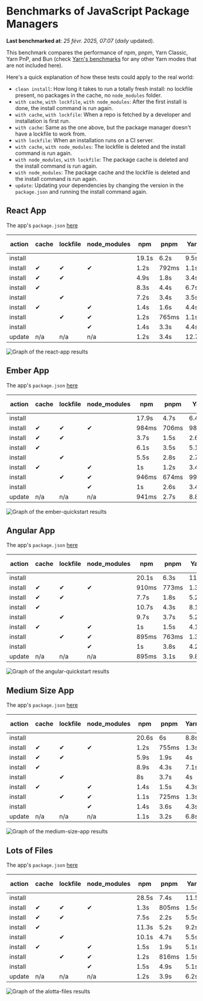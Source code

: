 # Benchmarks of JavaScript Package Managers

**Last benchmarked at**: _25 févr. 2025, 07:07_ (_daily_ updated).

This benchmark compares the performance of npm, pnpm, Yarn Classic, Yarn PnP, and Bun (check [Yarn's benchmarks](https://yarnpkg.com/benchmarks) for any other Yarn modes that are not included here).

Here's a quick explanation of how these tests could apply to the real world:

- `clean install`: How long it takes to run a totally fresh install: no lockfile present, no packages in the cache, no `node_modules` folder.
- `with cache`, `with lockfile`, `with node_modules`: After the first install is done, the install command is run again.
- `with cache`, `with lockfile`: When a repo is fetched by a developer and installation is first run.
- `with cache`: Same as the one above, but the package manager doesn't have a lockfile to work from.
- `with lockfile`: When an installation runs on a CI server.
- `with cache`, `with node_modules`: The lockfile is deleted and the install command is run again.
- `with node_modules`, `with lockfile`: The package cache is deleted and the install command is run again.
- `with node_modules`: The package cache and the lockfile is deleted and the install command is run again.
- `update`: Updating your dependencies by changing the version in the `package.json` and running the install command again.

## React App

The app's `package.json` [here](./fixtures/react-app/package.json)

| action  | cache | lockfile | node_modules| npm | pnpm | Yarn | Yarn PnP | Bun |
| ---     | ---   | ---      | ---         | --- | ---  | ---  | ---      | --- |
| install |       |          |             | 19.1s | 6.2s | 9.5s | 4.4s | 1.5s |
| install | ✔     | ✔        | ✔           | 1.2s | 792ms | 1.1s | n/a | 37ms |
| install | ✔     | ✔        |             | 4.9s | 1.8s | 3.4s | 962ms | 450ms |
| install | ✔     |          |             | 8.3s | 4.4s | 6.7s | 4.1s | 434ms |
| install |       | ✔        |             | 7.2s | 3.4s | 3.5s | 957ms | 419ms |
| install | ✔     |          | ✔           | 1.4s | 1.6s | 4.4s | n/a | 35ms |
| install |       | ✔        | ✔           | 1.2s | 765ms | 1.1s | n/a | 32ms |
| install |       |          | ✔           | 1.4s | 3.3s | 4.4s | n/a | 32ms |
| update  | n/a | n/a | n/a | 1.2s | 3.4s | 12.7s | 6.2s | 36ms |

<img alt="Graph of the react-app results" src="results/img/react-app.svg" />

## Ember App

The app's `package.json` [here](./fixtures/ember-quickstart/package.json)

| action  | cache | lockfile | node_modules| npm | pnpm | Yarn | Yarn PnP | Bun |
| ---     | ---   | ---      | ---         | --- | ---  | ---  | ---      | --- |
| install |       |          |             | 17.9s | 4.7s | 6.4s | 3.6s | 1.3s |
| install | ✔     | ✔        | ✔           | 984ms | 706ms | 989ms | n/a | 30ms |
| install | ✔     | ✔        |             | 3.7s | 1.5s | 2.6s | 848ms | 355ms |
| install | ✔     |          |             | 6.1s | 3.5s | 5.1s | 3.2s | 339ms |
| install |       | ✔        |             | 5.5s | 2.8s | 2.7s | 854ms | 334ms |
| install | ✔     |          | ✔           | 1s | 1.2s | 3.4s | n/a | 27ms |
| install |       | ✔        | ✔           | 946ms | 674ms | 993ms | n/a | 26ms |
| install |       |          | ✔           | 1s | 2.6s | 3.4s | n/a | 25ms |
| update  | n/a | n/a | n/a | 941ms | 2.7s | 8.8s | 4.5s | 29ms |

<img alt="Graph of the ember-quickstart results" src="results/img/ember-quickstart.svg" />

## Angular App

The app's `package.json` [here](./fixtures/angular-quickstart/package.json)

| action  | cache | lockfile | node_modules| npm | pnpm | Yarn | Yarn PnP | Bun |
| ---     | ---   | ---      | ---         | --- | ---  | ---  | ---      | --- |
| install |       |          |             | 20.1s | 6.3s | 11.8s | 4.5s | 1.9s |
| install | ✔     | ✔        | ✔           | 910ms | 773ms | 1.3s | n/a | 30ms |
| install | ✔     | ✔        |             | 7.7s | 1.8s | 5.2s | 1.2s | 877ms |
| install | ✔     |          |             | 10.7s | 4.3s | 8.1s | 4s | 840ms |
| install |       | ✔        |             | 9.7s | 3.7s | 5.2s | 1.1s | 851ms |
| install | ✔     |          | ✔           | 1s | 1.5s | 4.1s | n/a | 31ms |
| install |       | ✔        | ✔           | 895ms | 763ms | 1.3s | n/a | 28ms |
| install |       |          | ✔           | 1s | 3.8s | 4.2s | n/a | 28ms |
| update  | n/a | n/a | n/a | 895ms | 3.1s | 9.8s | 4.2s | 34ms |

<img alt="Graph of the angular-quickstart results" src="results/img/angular-quickstart.svg" />

## Medium Size App

The app's `package.json` [here](./fixtures/medium-size-app/package.json)

| action  | cache | lockfile | node_modules| npm | pnpm | Yarn | Yarn PnP | Bun |
| ---     | ---   | ---      | ---         | --- | ---  | ---  | ---      | --- |
| install |       |          |             | 20.6s | 6s | 8.8s | 4.5s | 1.5s |
| install | ✔     | ✔        | ✔           | 1.2s | 755ms | 1.3s | n/a | 33ms |
| install | ✔     | ✔        |             | 5.9s | 1.9s | 4s | 1.1s | 489ms |
| install | ✔     |          |             | 8.9s | 4.3s | 7.1s | 4.1s | 486ms |
| install |       | ✔        |             | 8s | 3.7s | 4s | 1.1s | 462ms |
| install | ✔     |          | ✔           | 1.4s | 1.5s | 4.3s | n/a | 33ms |
| install |       | ✔        | ✔           | 1.1s | 725ms | 1.3s | n/a | 30ms |
| install |       |          | ✔           | 1.4s | 3.6s | 4.3s | n/a | 30ms |
| update  | n/a | n/a | n/a | 1.1s | 3.2s | 6.8s | 4.1s | 41ms |

<img alt="Graph of the medium-size-app results" src="results/img/medium-size-app.svg" />

## Lots of Files

The app's `package.json` [here](./fixtures/alotta-files/package.json)

| action  | cache | lockfile | node_modules| npm | pnpm | Yarn | Yarn PnP | Bun |
| ---     | ---   | ---      | ---         | --- | ---  | ---  | ---      | --- |
| install |       |          |             | 28.5s | 7.4s | 11.5s | 5.5s | 2s |
| install | ✔     | ✔        | ✔           | 1.3s | 805ms | 1.5s | n/a | 42ms |
| install | ✔     | ✔        |             | 7.5s | 2.2s | 5.5s | 1.3s | 730ms |
| install | ✔     |          |             | 11.3s | 5.2s | 9.2s | 4.9s | 717ms |
| install |       | ✔        |             | 10.1s | 4.7s | 5.5s | 1.3s | 720ms |
| install | ✔     |          | ✔           | 1.5s | 1.9s | 5.1s | n/a | 41ms |
| install |       | ✔        | ✔           | 1.2s | 816ms | 1.5s | n/a | 38ms |
| install |       |          | ✔           | 1.5s | 4.9s | 5.1s | n/a | 38ms |
| update  | n/a | n/a | n/a | 1.2s | 3.9s | 6.2s | 4.9s | 94ms |

<img alt="Graph of the alotta-files results" src="results/img/alotta-files.svg" />